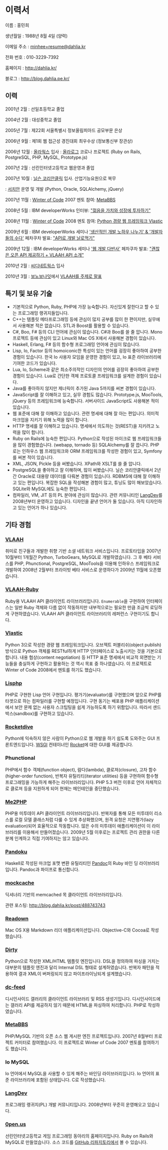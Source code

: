이력서
======

이름
:	홍민희

생년월일
:	1988년 8월 4일 (양력)

이메일 주소
:   <minhee+resume@dahlia.kr>

전화 번호
:   010-3229-7392

홈페이지
:   <http://dahlia.kr/>

블로그
:   <http://blog.dahlia.pe.kr/>


이력
----

2001년 2월
:   선일초등학교 졸업

2004년 2월
:   대성중학교 졸업

2005년 7월
:   제22회 서울특별시 정보올림피아드 공모부문 은상

2006년 9월
:   제1회 웹 접근성 경진대회 최우수상 (정보통신부 장관상)

2006년 12월
:   [올라웍스][olaworks] 입사
:   [올라로그][olalog] 코로나 프로젝트 (Ruby on Rails, PostgreSQL, PHP,
    MySQL, Prototype.js)

2007년 2월
:   선린인터넷고등학교 웹운영과 졸업

2007년 10월
:   [닐슨 코리안클릭][kc] 입사. 산업기능요원으로 복무

:   [서치안][searchian] 운영 및 개발 (Python, Oracle, SQLAlchemy, jQuery)

2007년 11월
:   [Winter of Code][woc] 2007 멘토 참여: [MetaBBS][]

2008년 5월
:   IBM developerWorks 인터뷰: ["젊음을 가치와 성장에 투자하기"][dw-interview]

2008년 11월
:   [Winter of Code][woc] 2008 멘토 참여: [Python 경량 웹 프레임워크
    Vlastic][woc-2008-vlastic]

2009년 6월
:   IBM developerWorks 세미나 ['생산적인 개발 노하우 나누기' & '개발자들의
    수다'][dwlive-0905] 페차쿠차 발표: ["API로 개발 날로먹기"][dwlive-0905-p]

2009년 12월
:   IBM developerWorks 세미나 ['웹 개발 다반사'][dwlive-1205] 페차쿠차 발표:
    ["괜찮은 오픈 API 제공하기 + VLAAH API 소개"][dwlive-1205-p]

2010년 2월
:   [씨디네트웍스][cdnetworks] 입사

2010년 3월
:   [보노보나잇][bonobonight]에서 [VLAAH를 주제로 말표][bonobonight-p]

  [olaworks]: http://www.olaworks.com/
  [olalog]: http://olalog.com/
  [kc]: http://koreanclick.com/
  [searchian]: http://searchian.com/
  [woc]: http://woc.openmaru.com/
  [metabbs]: http://metabbs.org/
  [dw-interview]: http://www.ibm.com/developerworks/kr/interview/2008_05_1.html
  [woc-2008-vlastic]: http://blog.dahlia.pe.kr/articles/2008/12/21/woc-python-30%ec%9c%bc%eb%a1%9c-%eb%a7%8c%eb%93%9c%eb%8a%94-%ea%b2%bd%eb%9f%89-%ec%9b%b9-%ed%94%84%eb%a0%88%ec%9e%84%ec%9b%8c%ed%81%ac
  [dwlive-0905]: http://www.ibm.com/developerworks/kr/event/seminar/dwlive_0905/index.html
  [dwlive-0905-p]: http://blog.dahlia.pe.kr/articles/2009/06/28/api%eb%a1%9c-%ea%b0%9c%eb%b0%9c-%ec%95%bc%eb%b9%84%ed%95%98%ea%b2%8c-%eb%82%a0%eb%a1%9c%eb%a8%b9%ea%b8%b0
  [dwlive-1205]: http://www.ibm.com/developerworks/kr/event/seminar/dwlive_1205/
  [dwlive-1205-p]: http://blog.dahlia.pe.kr/articles/2009/12/06/%EA%B4%9C%EC%B0%AE%EC%9D%80-%EC%98%A4%ED%94%88-api-%EC%A0%9C%EA%B3%B5%ED%95%98%EA%B8%B0-vlaah-api-%EC%86%8C%EA%B0%9C
  [cdnetworks]: http://cdnetworks.com/
  [bonobonight]: http://bonobonight.tumblr.com/
  [bonobonight-p]: http://blog.dahlia.kr/post/473660929


특기 및 보유 기술
-----------------

 - 기본적으로 Python, Ruby, PHP에 가장 능숙합니다. 자신있게 잘한다고 할 수 있는
   프로그래밍 랭귀지들입니다.
 - C++는 템플릿 메타프로그래밍 등에 관심이 많지 공부를 많이 한 편이지만,
   실무에서 사용해본 적은 없습니다. STL과 Boost를 활용할 수 있습니다.
 - C#, Boo, F# 등의 CLI 언어에 관심이 많습니다. C#과 Boo를 쓸 줄 압니다.
   Mono 프로젝트 등에 관심이 있고 Linux와 Mac OS X에서 사용해본 경험이 있습니다.
 - Haskell, Erlang, F# 등의 함수형 프로그래밍 언어에 관심이 많습니다.
 - Lisp, Io, Factor 등의 homoiconic한 특성이 있는 언어를 굉장히 좋아하여
   공부한 경험이 있습니다. 한국 Io 사용자 모임을 운영한 경험이 있고, Io 표준
   라이브러리에 기여한 코드가 있습니다.
 - Lua, Io, Scheme과 같은 최소주의적인 디자인의 언어를 굉장히 좋아하여
   공부한 경험이 있습니다. Lua로 간단한 객체 프로토콜 프레임워크를 설계한
   경험이 있습니다.
 - Java를 좋아하지 않지만 제너릭이 추가된 Java 5까지를 써본 경험이 있습니다.
 - JavaScript를 잘 이해하고 있고, 실무 경험도 많습니다. Prototype.js, MooTools,
   jQuery 등의 프레임워크에 능숙합니다. 서버사이드 JavaScript도 사용해본 적이
   있습니다. 
 - 웹 표준에 대해 잘 이해하고 있습니다. 관련 명세에 대해 잘 아는 편입니다.
   의미적 마크업을 지키기 위해 노력을 많이 합니다.
 - HTTP 명세를 잘 이해하고 있습니다. 명세에서 의도하는 것(REST)을 지키려고
   노력을 많이 합니다. 
 - Ruby on Rails에 능숙한 편입니다. Python으로 작성된 마이크로 웹 프레임워크들을
   많이 경험했습니다. (webapp, tornado 등) SQLAlchemy를 잘 씁니다. PHP로는
   인하우스 웹 프레임워크와 ORM 프레임워크를 작성한 경험이 있고, Symfony를
   써본 적이 있습니다. 
 - XML, JSON, Pickle 등을 써봤습니다. XPath와 XSLT를 쓸 줄 압니다.
 - PostgreSQL을 좋아하고 잘 이해하며, 많이 써봤습니다. 닐슨 코리안클릭에서 2년간
   Oracle로 대용량 데이터를 다뤄본 경험이 있습니다. RDBMS에 대해 잘 이해하고
   있는 편입니다. 복잡한 SQL을 작성해본 경험이 많고, 튜닝도 많이 해보았습니다.
   SQLite와 MySQL에도 능숙한 편입니다.
 - 컴파일러, VM, JIT 등의 PL 분야에 관심이 많습니다. 관련 커뮤니티인
   [LangDev][]를 2008년부터 운영하고 있습니다. 디자인을 끝낸 언어가 둘
   있습니다.  아직 디자인하고 있는 언어가 하나 있습니다.

  [langdev]: http://langdev.net/


기타 경험
---------

### [VLAAH][] ###

취미로 친구들과 개발한 취향 기반 소셜 네트워크 서비스입니다. 프로토타입을
2007년 10월부터 1개월간 Python, TurboGears, MySQL로 개발하였습니다. 그 후 베타
서비스를 PHP, Phunctional, PostgreSQL, MooTools을 이용해 인하우스 프레임워크로
개발하여 2008년 2월부터 프라이빗 베타 서비스로 운영하다가 2009년 11월에
오픈했습니다.

  [vlaah]: http://www.vlaah.com/


### [VLAAH-Ruby][] ###

Ruby용 VLAAH API 클라이언트 라이브러리입니다. `Enumerable`을 구현하여
인터페이스는 일반 Ruby 객체와 다름 없이 작동하지만 내부적으로는 필요한 만큼
조금씩 로딩하게 구현하였습니다. VLAAH API 클라이언트 라이브러리의 레퍼런스
구현이기도 합니다.

  [vlaah-ruby]: http://vlaah.rubyforge.org/


### [Vlastic][] ###

Python 3으로 작성한 경량 웹 프레임워크입니다. 오브젝트 퍼블리쉬(object publish)
방식으로 Python 객체를 RESTful하게 HTTP 인터페이스로 노출시키는 것을 기본으로
합니다. 내용 협상(content negotiation) 등 HTTP 표준 명세에서 비교적 외면받는
기능들을 충실하게 구현하고 활용하는 것 역시 목표 중 하나였습니다. 이 프로젝트로
Winter of Code 2008에서 멘토를 하기도 했습니다.

  [vlastic]: http://vlastic.ruree.net/


### [Lisphp][] ###

PHP로 구현한 Lisp 언어 구현입니다. 평가기(evaluator)를 구현했으며 앞으로 PHP를
타겟으로 하는 컴파일러를 구현할 예정입니다. 구현 동기는 배포용 PHP
애플리케이션에서 보안 문제 없는 사용자 스크팁팅을 쉽게 가능하도록 하기
위함입니다. 따라서 샌드박스(sandbox)를 구현하고 있습니다.

  [lisphp]: http://github.com/dahlia/lisphp


### [Rocketdive][] ###

Python에 익숙하지 않은 사람이 Python으로 웹 개발을 하기 쉽도록 도와주는 GUI
프론트엔드입니다. [WSGI][] 컨테이너인 [Rocket]에 대한 GUI를 제공합니다.

 [rocketdive]: http://pypi.python.org/pypi/rocketdive/
 [wsgi]: http://www.python.org/dev/peps/pep-0333/
 [rocket]: http://pypi.python.org/pypi/rocket/


### Phunctional ###

PHP에서 함수 객체(function object), 람다(lambda), 클로져(closure), 고차
함수(higher-order function), 반복자 유틸리티(iterator utilities) 등을 구현하여
함수형 프로그래밍을 가능하게 해주는 라이브러리입니다. PHP 5.3 버전 이후로 언어
자체적으로 클로져 등을 지원하게 되어 현재는 메인테인을 중단했습니다.


### [Me2PHP][] ###

PHP용 미투데이 API 클라이언트 라이브러리입니다. 반복자를 통해 모든 미투데이
리소스를 로컬 모델 클래스처럼 다룰 수 있게 추상화했으며, 원격 요청은
지연평가(lazy evaluation)되어 효율적으로 작동합니다. 많은 수의 미투데이 
애플리케이션이 이 라이브러리를 이용해서 만들어졌습니다. 2009년 5월 이후로는
프로젝트 관리 권한을 다른 분께 인계하고 직접 기여하지는 않고 있습니다.

  [me2php]: http://justhing.dahlia.kr/me2php/


### [Pandoku][] ###

Haskell로 작성된 마크업 포맷 변환 유틸리티인 [Pandoc][]의 Ruby 바인
딩 라이브러리입니다. Pandoc과 파이프로 통신합니다.

  [pandoku]: http://github.com/dahlia/pandoku
  [pandoc]: http://johnmacfarlane.net/pandoc/


### [mockcache][] ###

딕셔너리 기반의 memcached 목 클라이언트 라이브러리입니다.

관련 포스팅: <http://blog.dahlia.kr/post/488743743>

  [mockcache]: http://pypi.python.org/pypi/mockcache/


### [Readown][] ###

Mac OS X용 Markdown 리더 애플리케이션입니다. Objective-C와 Cocoa로 작성했습니다.

  [readown]: http://readown.googlecode.com/


### [Dirty][] ###

Python으로 작성한 XML/HTML 템플릿 엔진입니다. DSL을 정의하여 파싱을 거치는
대부분의 템플릿 엔진과 달리 Internal DSL 형태로 설계하였습니다. 반복자 패턴을
적용하여 결과 XML이 버퍼링되지 않고 파이프라이닝되게 설계했습니다.

  [dirty]: http://dirty.googlecode.com/


### [dc-feed][] ###

디시인사이드 갤러리의 클라이언트 라이브러리 및 RSS 생성기입니다.
디시인사이드에는 갤러리 API를 제공하지 않기 때문에 HTML을 파싱하여 처리합니다.
PHP로 작성하였습니다.

  [dc-feed]: http://github.com/dahlia/dc-feed


### [MetaBBS][] ###

PHP/MySQL 기반의 오픈 소스 웹 게시판 엔진 프로젝트입니다. 2007년 8월부터
프로젝트 커미터로 참여했습니다. 이 프로젝트로 Winter of Code 2007 멘토를
참여하기도 했습니다. 


### Io MySQL ###

Io 언어에서 MySQL을 사용할 수 있게 해주는 바인딩 라이브러리입니다. Io 언어의
표준 라이브러리에 포함된 상태입니다. C로 작성했습니다.


### [LangDev][] ###

프로그래밍 랭귀지(PL) 개발 커뮤니티입니다. 2008년부터 꾸준히 운영해오고
있습니다.


### [0pen.us][] ###

선린인터넷고등학교 게임 프로그래밍 동아리의 홈페이지입니다. Ruby on Rails와
MySQL로 만들었습니다. 소스 코드를 [GitHub 리파지토리에서][0pen-repos] 볼 수
있습니다.

  [0pen.us]: http://0pen.us/
  [0pen-repos]: http://github.com/goyange/0pen

